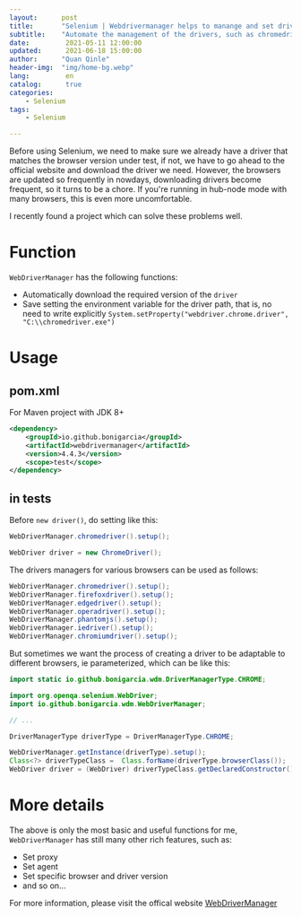 ```yaml
---
layout:      post
title:       "Selenium | Webdrivermanager helps to manange and set driver"
subtitle:    "Automate the management of the drivers, such as chromedriver, geckodriver etc."
date:         2021-05-11 12:00:00
updated:      2021-06-18 15:00:00
author:      "Quan Qinle"
header-img:  "img/home-bg.webp"
lang:         en
catalog:      true
categories:
    - Selenium
tags:
    - Selenium

---
```


Before using Selenium, we need to make sure we already have a driver that matches the browser version under test, if not, we have to go ahead to the official website and download the driver we need. However, the browsers are updated so frequently in nowdays, downloading drivers become frequent, so it turns to be a chore. If you're running in hub-node mode with many browsers, this is even more uncomfortable.

I recently found a project which can solve these problems well.

<!-- more -->

# Function

`WebDriverManager` has the following functions:
+ Automatically download the required version of the `driver`
+ Save setting the environment variable for the driver path, that is, no need to write explicitly `System.setProperty("webdriver.chrome.driver", "C:\\chromedriver.exe")`

# Usage

## pom.xml
For Maven project with JDK 8+
```xml
<dependency>
    <groupId>io.github.bonigarcia</groupId>
    <artifactId>webdrivermanager</artifactId>
    <version>4.4.3</version>
    <scope>test</scope>
</dependency>
```

## in tests
Before `new driver()`, do setting like this:
```java
WebDriverManager.chromedriver().setup();

WebDriver driver = new ChromeDriver();
```

The drivers managers for various browsers can be used as follows:
```java
WebDriverManager.chromedriver().setup();
WebDriverManager.firefoxdriver().setup();
WebDriverManager.edgedriver().setup();
WebDriverManager.operadriver().setup();
WebDriverManager.phantomjs().setup();
WebDriverManager.iedriver().setup();
WebDriverManager.chromiumdriver().setup();
```

But sometimes we want the process of creating a driver to be adaptable to different browsers, ie parameterized, which can be like this:
```java
import static io.github.bonigarcia.wdm.DriverManagerType.CHROME;

import org.openqa.selenium.WebDriver;
import io.github.bonigarcia.wdm.WebDriverManager;

// ...

DriverManagerType driverType = DriverManagerType.CHROME;

WebDriverManager.getInstance(driverType).setup();
Class<?> driverTypeClass =  Class.forName(driverType.browserClass());
WebDriver driver = (WebDriver) driverTypeClass.getDeclaredConstructor().newInstance();
```

# More details

The above is only the most basic and useful functions for me, `WebDriverManager` has still many other rich features, such as:
+ Set proxy
+ Set agent
+ Set specific browser and driver version
+ and so on...

For more information, please visit the offical website [WebDriverManager](https://github.com/bonigarcia/webdrivermanager)
